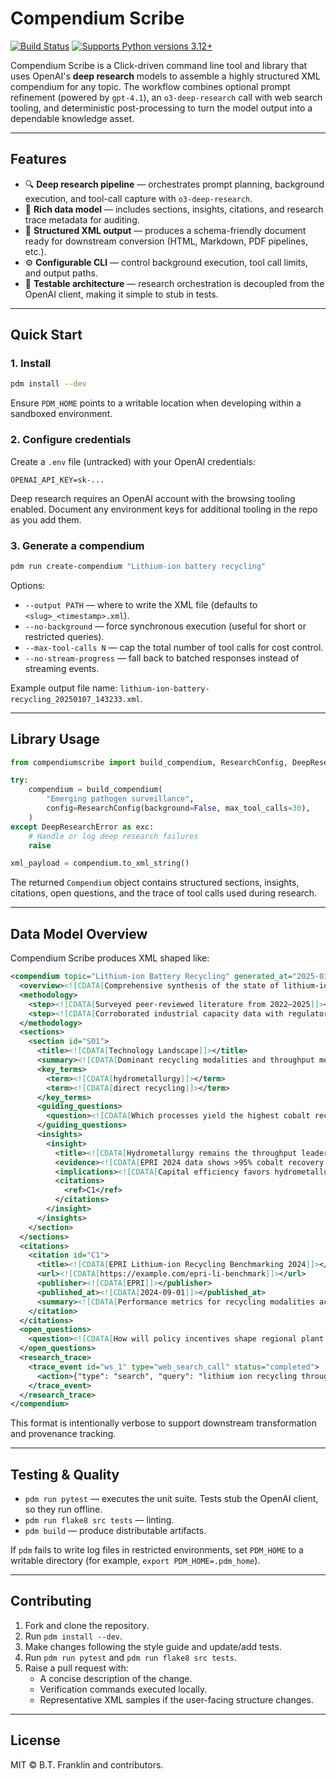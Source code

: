 # Compendium Scribe

[![Build Status](https://github.com/btfranklin/compendiumscribe/actions/workflows/python-package.yml/badge.svg)](https://github.com/btfranklin/compendiumscribe/actions/workflows/python-package.yml)
[![Supports Python versions 3.12+](https://img.shields.io/pypi/pyversions/compendiumscribe.svg)](https://pypi.python.org/pypi/compendiumscribe)

Compendium Scribe is a Click-driven command line tool and library that uses OpenAI's **deep research** models to assemble a highly structured XML compendium for any topic. The workflow combines optional prompt refinement (powered by `gpt-4.1`), an `o3-deep-research` call with web search tooling, and deterministic post-processing to turn the model output into a dependable knowledge asset.

---

## Features
- 🔍 **Deep research pipeline** — orchestrates prompt planning, background execution, and tool-call capture with `o3-deep-research`.
- 🧱 **Rich data model** — includes sections, insights, citations, and research trace metadata for auditing.
- 🧾 **Structured XML output** — produces a schema-friendly document ready for downstream conversion (HTML, Markdown, PDF pipelines, etc.).
- ⚙️ **Configurable CLI** — control background execution, tool call limits, and output paths.
- 🧪 **Testable architecture** — research orchestration is decoupled from the OpenAI client, making it simple to stub in tests.

---

## Quick Start

### 1. Install

```bash
pdm install --dev
```

Ensure `PDM_HOME` points to a writable location when developing within a sandboxed environment.

### 2. Configure credentials

Create a `.env` file (untracked) with your OpenAI credentials:

```
OPENAI_API_KEY=sk-...
```

Deep research requires an OpenAI account with the browsing tooling enabled. Document any environment keys for additional tooling in the repo as you add them.

### 3. Generate a compendium

```bash
pdm run create-compendium "Lithium-ion battery recycling"
```

Options:
- `--output PATH` — where to write the XML file (defaults to `<slug>_<timestamp>.xml`).
- `--no-background` — force synchronous execution (useful for short or restricted queries).
- `--max-tool-calls N` — cap the total number of tool calls for cost control.
- `--no-stream-progress` — fall back to batched responses instead of streaming events.

Example output file name: `lithium-ion-battery-recycling_20250107_143233.xml`.

---

## Library Usage

```python
from compendiumscribe import build_compendium, ResearchConfig, DeepResearchError

try:
    compendium = build_compendium(
        "Emerging pathogen surveillance",
        config=ResearchConfig(background=False, max_tool_calls=30),
    )
except DeepResearchError as exc:
    # Handle or log deep research failures
    raise

xml_payload = compendium.to_xml_string()
```

The returned `Compendium` object contains structured sections, insights, citations, open questions, and the trace of tool calls used during research.

---

## Data Model Overview

Compendium Scribe produces XML shaped like:

```xml
<compendium topic="Lithium-ion Battery Recycling" generated_at="2025-01-07T14:32:33+00:00">
  <overview><![CDATA[Comprehensive synthesis of the state of lithium-ion recycling...]]></overview>
  <methodology>
    <step><![CDATA[Surveyed peer-reviewed literature from 2022–2025]]></step>
    <step><![CDATA[Corroborated industrial capacity data with regulatory filings]]></step>
  </methodology>
  <sections>
    <section id="S01">
      <title><![CDATA[Technology Landscape]]></title>
      <summary><![CDATA[Dominant recycling modalities and throughput metrics...]]></summary>
      <key_terms>
        <term><![CDATA[hydrometallurgy]]></term>
        <term><![CDATA[direct recycling]]></term>
      </key_terms>
      <guiding_questions>
        <question><![CDATA[Which processes yield the highest cobalt recovery rates?]]></question>
      </guiding_questions>
      <insights>
        <insight>
          <title><![CDATA[Hydrometallurgy remains the throughput leader]]></title>
          <evidence><![CDATA[EPRI 2024 data shows >95% cobalt recovery in commercial plants.]]></evidence>
          <implications><![CDATA[Capital efficiency favors hydrometallurgy for near-term scaling.]]></implications>
          <citations>
            <ref>C1</ref>
          </citations>
        </insight>
      </insights>
    </section>
  </sections>
  <citations>
    <citation id="C1">
      <title><![CDATA[EPRI Lithium-ion Recycling Benchmarking 2024]]></title>
      <url><![CDATA[https://example.com/epri-li-benchmark]]></url>
      <publisher><![CDATA[EPRI]]></publisher>
      <published_at><![CDATA[2024-09-01]]></published_at>
      <summary><![CDATA[Performance metrics for recycling modalities across 12 facilities.]]></summary>
    </citation>
  </citations>
  <open_questions>
    <question><![CDATA[How will policy incentives shape regional plant siting post-2025?]]></question>
  </open_questions>
  <research_trace>
    <trace_event id="ws_1" type="web_search_call" status="completed">
      <action>{"type": "search", "query": "lithium ion recycling throughput"}</action>
    </trace_event>
  </research_trace>
</compendium>
```

This format is intentionally verbose to support downstream transformation and provenance tracking.

---

## Testing & Quality

- `pdm run pytest` — executes the unit suite. Tests stub the OpenAI client, so they run offline.
- `pdm run flake8 src tests` — linting.
- `pdm build` — produce distributable artifacts.

If `pdm` fails to write log files in restricted environments, set `PDM_HOME` to a writable directory (for example, `export PDM_HOME=.pdm_home`).

---

## Contributing

1. Fork and clone the repository.
2. Run `pdm install --dev`.
3. Make changes following the style guide and update/add tests.
4. Run `pdm run pytest` and `pdm run flake8 src tests`.
5. Raise a pull request with:
   - A concise description of the change.
   - Verification commands executed locally.
   - Representative XML samples if the user-facing structure changes.

---

## License

MIT © B.T. Franklin and contributors.
